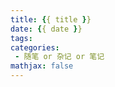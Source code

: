 ```yaml
---
title: {{ title }}
date: {{ date }}
tags:
categories:
 - 随笔 or 杂记 or 笔记
mathjax: false
---
```


<!-- more -->
